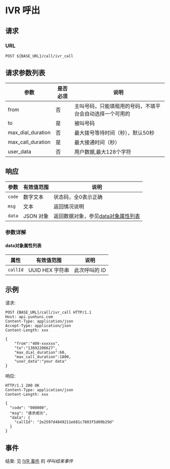 # IVR 呼出
<!-- toc -->

## 请求

### URL

```
POST ${BASE_URL}/call/ivr_call
```

## 请求参数列表
| 参数                | 是否必须 | 说明                           |
| ----------------- | ---- | ---------------------------- |
| from              | 否    | 主叫号码，只能填租用的号码，不填平台会自动选择一个可用的 |
| to                | 是    | 被叫号码                         |
| max_dial_duration | 否    | 最大拨号等待时间（秒），默认50秒            |
| max_call_duration | 是    | 最大接通时间（秒）                    |
| user_data         | 否    | 用户数据,最大128个字符                |



## 响应

| 参数     | 有效值范围   | 说明                            |
| ------ | ------- | ----------------------------- |
| `code` | 数字文本    | 状态码，全0表示正确                    |
| `msg`  | 文本      | 返回情况说明                        |
| `data` | JSON 对象 | 返回数据对象，参见[data对象属性列表](#data对象属性列表)|


### 参数详解

#### data对象属性列表

| 属性       | 有效值范围        | 说明       |
| -------- | ------------ | -------- |
| `callId` | UUID HEX 字符串 | 此次呼叫的 ID |



## 示例

请求:
```http
POST {BASE_URL}/call/ivr_call HTTP/1.1
Host: api.yunhuni.com
Content-Type: application/json
Accept-Type: application/json
Content-Length: xxx

{
	"from":"400-xxxxxx",
	"to":"13692206627",
	"max_dial_duration":60,
	"max_call_duration":1800,
	"user_data":"your data"
}
```

响应:
```http
HTTP/1.1 200 OK
Content-Type: application/json
Content-Length: xxx

{
  "code": "000000",
  "msg": "请求成功",
  "data": {
    "callId": "2e2597d4849211e681c7803f5d09b29d"
  }
}
```


## 事件

结束: 见 [IVR 事件](../evt/ivr/index.md) 的 *呼叫结束事件*
